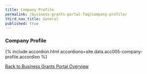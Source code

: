 ```yaml
---
title: Company Profile
permalink: /business-grants-portal-faq/company-profile/
third_nav_title: General
published: true
---
```


### Company Profile

{% include accordion.html accordions=site.data.acc005-company-profile.accordion %}

[Back to Business Grants Portal Overview](/business-grants-portal/)